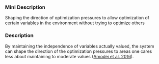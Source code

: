 ### Mini Description

Shaping the direction of optimization pressures to allow optimization of certain variables in the environment without trying to optimize others

### Description

By maintaining the independence of variables actually valued, the system can shape the direction of the optimization pressures to areas one cares less about maintaining to moderate values ([Amodei et al. 2016](http://arxiv.org/abs/1606.06565)).
